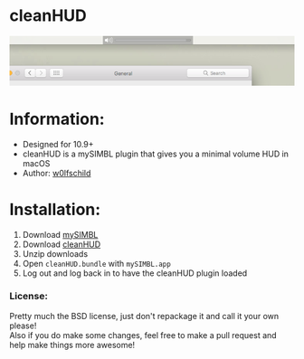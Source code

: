 # cleanHUD

![preview](preview.png) 

# Information:

- Designed for 10.9+   
- cleanHUD is a mySIMBL plugin that gives you a minimal volume HUD in macOS   
- Author: [w0lfschild](https://github.com/w0lfschild)

# Installation:

1. Download [mySIMBL](https://github.com/w0lfschild/app_updates/raw/master/mySIMBL/mySIMBL_master.zip)
2. Download [cleanHUD](https://github.com/w0lfschild/cleanHUD/raw/master/build/cleanHUD.zip)
3. Unzip downloads
4. Open `cleanHUD.bundle` with `mySIMBL.app`
5. Log out and log back in to have the cleanHUD plugin loaded

### License:
Pretty much the BSD license, just don't repackage it and call it your own please!    
Also if you do make some changes, feel free to make a pull request and help make things more awesome!
